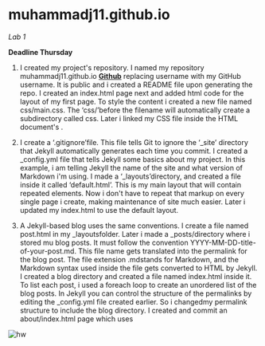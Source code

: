 # muhammadj11.github.io

*Lab 1*

**Deadline Thursday**

1. I created my project's repository. I named my repository muhammadj11.github.io **[Github](https://github.com/MuhammadJ11/muhammadj11.github.io)** replacing username with my GitHub username. It is public and i created a README file upon generating the repo. I created an index.html page next and added html code for the layout of my first page. To style the content i created a new file named css/main.css. The ‘css/’before the filename will automatically create a subdirectory called css. Later i linked my CSS file inside the HTML document's <head>.

2. I create a ‘.gitignore’file. This file tells Git to ignore the ‘_site’ directory that Jekyll automatically generates each time you commit. I created a _config.yml file that tells Jekyll some basics about my project. In this example, i am telling Jekyll the name of the site and what version of Markdown i'm using.
 I made a ‘_layouts’directory, and created a file inside it called ‘default.html’. This is my main layout that will contain repeated elements. Now i don't have to repeat that markup on every single page i create, making maintenance of site much easier. Later i updated my index.html to use the default layout.
  
3. A Jekyll-based blog uses the same conventions. I create a file named post.html in my _layoutsfolder. Later i made a _posts/directory where i stored mu blog posts. It must follow the convention YYYY-MM-DD-title-of-your-post.md. This file name gets translated into the permalink for the blog post. The file extension .mdstands for Markdown, and the Markdown syntax used inside the file gets converted to HTML by Jekyll. I created a blog directory and created a file named index.html inside it. To list each post, i used a foreach loop to create an unordered list of the blog posts. In Jekyll you can control the structure of the permalinks by editing the _config.yml file created earlier. So i changedmy permalink structure to include the blog directory. I created and commit an about/index.html page which uses

  
  
![hw](https://user-images.githubusercontent.com/90790091/134825253-74994059-4963-4f38-ae61-19c0498cd006.png)



